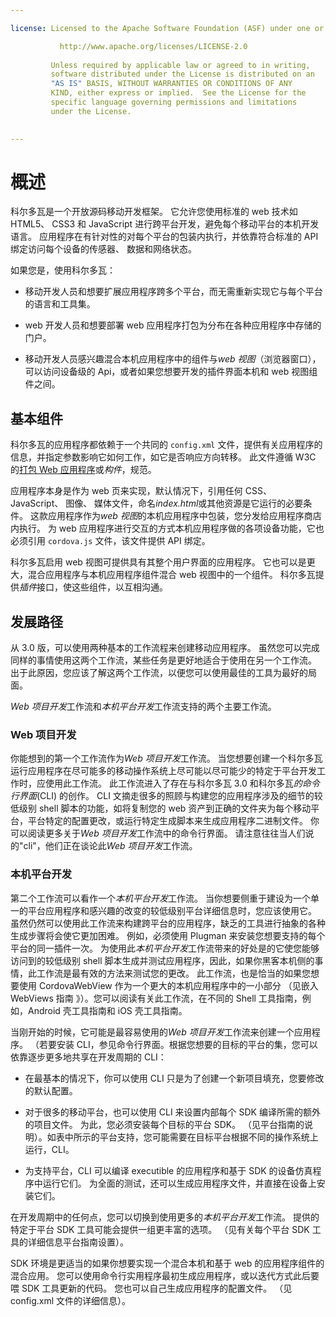 ```yaml
---

license: Licensed to the Apache Software Foundation (ASF) under one or more contributor license agreements. See the NOTICE file distributed with this work for additional information regarding copyright ownership. The ASF licenses this file to you under the Apache License, Version 2.0 (the "License"); you may not use this file except in compliance with the License. You may obtain a copy of the License at

           http://www.apache.org/licenses/LICENSE-2.0
    
         Unless required by applicable law or agreed to in writing,
         software distributed under the License is distributed on an
         "AS IS" BASIS, WITHOUT WARRANTIES OR CONDITIONS OF ANY
         KIND, either express or implied.  See the License for the
         specific language governing permissions and limitations
         under the License.
    

---
```


# 概述

科尔多瓦是一个开放源码移动开发框架。 它允许您使用标准的 web 技术如 HTML5、 CSS3 和 JavaScript 进行跨平台开发，避免每个移动平台的本机开发语言。 应用程序在有针对性的对每个平台的包装内执行，并依靠符合标准的 API 绑定访问每个设备的传感器、 数据和网络状态。

如果您是，使用科尔多瓦：

*   移动开发人员和想要扩展应用程序跨多个平台，而无需重新实现它与每个平台的语言和工具集。

*   web 开发人员和想要部署 web 应用程序打包为分布在各种应用程序中存储的门户。

*   移动开发人员感兴趣混合本机应用程序中的组件与*web 视图*（浏览器窗口），可以访问设备级的 Api，或者如果您想要开发的插件界面本机和 web 视图组件之间。

## 基本组件

科尔多瓦的应用程序都依赖于一个共同的 `config.xml` 文件，提供有关应用程序的信息，并指定参数影响它如何工作，如它是否响应方向转移。 此文件遵循 W3C 的[打包 Web 应用程序][1]或*构件*，规范。

 [1]: http://www.w3.org/TR/widgets/

应用程序本身是作为 web 页来实现，默认情况下，引用任何 CSS、 JavaScript、 图像、 媒体文件，命名*index.html*或其他资源是它运行的必要条件。 这款应用程序作为*web 视图*的本机应用程序中包装，您分发给应用程序商店内执行。 为 web 应用程序进行交互的方式本机应用程序做的各项设备功能，它也必须引用 `cordova.js` 文件，该文件提供 API 绑定。

科尔多瓦启用 web 视图可提供具有其整个用户界面的应用程序。 它也可以是更大，混合应用程序与本机应用程序组件混合 web 视图中的一个组件。 科尔多瓦提供*插件*接口，使这些组件，以互相沟通。

## 发展路径

从 3.0 版，可以使用两种基本的工作流程来创建移动应用程序。 虽然您可以完成同样的事情使用这两个工作流，某些任务是更好地适合于使用在另一个工作流。 出于此原因，您应该了解这两个工作流，以便您可以使用最佳的工具为最好的局面。

*Web 项目开发*工作流和*本机平台开发*工作流支持的两个主要工作流。

### Web 项目开发

你能想到的第一个工作流作为*Web 项目开发*工作流。 当您想要创建一个科尔多瓦运行应用程序在尽可能多的移动操作系统上尽可能以尽可能少的特定于平台开发工作时，应使用此工作流。 此工作流进入了存在与科尔多瓦 3.0 和科尔多瓦*的命令行界面*(CLI) 的创作。 CLI 文摘走很多的照顾与构建您的应用程序涉及的细节的较低级别 shell 脚本的功能，如将复制您的 web 资产到正确的文件夹为每个移动平台，平台特定的配置更改，或运行特定生成脚本来生成应用程序二进制文件。 你可以阅读更多关于*Web 项目开发*工作流中的命令行界面。 请注意往往当人们说的"cli"，他们正在谈论此*Web 项目开发*工作流。

### 本机平台开发

第二个工作流可以看作一个*本机平台开发*工作流。 当你想要侧重于建设为一个单一的平台应用程序和感兴趣的改变的较低级别平台详细信息时，您应该使用它。 虽然仍然可以使用此工作流来构建跨平台的应用程序，缺乏的工具进行抽象的各种生成步骤将会使它更加困难。 例如，必须使用 Plugman 来安装您想要支持的每个平台的同一插件一次。 为使用此*本机平台开发*工作流带来的好处是的它使您能够访问到的较低级别 shell 脚本生成并测试应用程序，因此，如果你黑客本机侧的事情，此工作流是最有效的方法来测试您的更改。 此工作流，也是恰当的如果您想要使用 CordovaWebView 作为一个更大的本机应用程序中的一小部分 （见嵌入 WebViews 指南 》）。您可以阅读有关此工作流，在不同的 Shell 工具指南，例如，Android 壳工具指南和 iOS 壳工具指南。

当刚开始的时候，它可能是最容易使用的*Web 项目开发*工作流来创建一个应用程序。 （若要安装 CLI，参见命令行界面。根据您想要的目标的平台的集，您可以依靠逐步更多地共享在开发周期的 CLI：

*   在最基本的情况下，你可以使用 CLI 只是为了创建一个新项目填充，您要修改的默认配置。

*   对于很多的移动平台，也可以使用 CLI 来设置内部每个 SDK 编译所需的额外的项目文件。 为此，您必须安装每个目标的平台 SDK。 （见平台指南的说明）。如表中所示的平台支持，您可能需要在目标平台根据不同的操作系统上运行，CLI。

*   为支持平台，CLI 可以编译 executible 的应用程序和基于 SDK 的设备仿真程序中运行它们。 为全面的测试，还可以生成应用程序文件，并直接在设备上安装它们。

在开发周期中的任何点，您可以切换到使用更多的*本机平台开发*工作流。 提供的特定于平台 SDK 工具可能会提供一组更丰富的选项。 （见有关每个平台 SDK 工具的详细信息平台指南设置）。

SDK 环境是更适当的如果你想要实现一个混合本机和基于 web 的应用程序组件的混合应用。 您可以使用命令行实用程序最初生成应用程序，或以迭代方式此后要喂 SDK 工具更新的代码。 您也可以自己生成应用程序的配置文件。 （见 config.xml 文件的详细信息）。